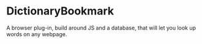 # DictionaryBookmark
A browser plug-in, build around JS and a database, that will let you look up words on any webpage.
